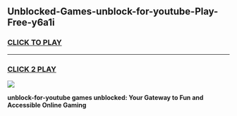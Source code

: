 
## Unblocked-Games-unblock-for-youtube-Play-Free-y6a1i
<h3>
<a href="https://premium76.site?title=unblock-for-youtube&ref=23A">CLICK TO PLAY</a></h3>
<hr>

<h3>
<a href="https://premium76.site?title=unblock-for-youtube&ref=23A">CLICK 2 PLAY</a>
  
</h3>

<a href="https://premium76.site?title=unblock-for-youtube&ref=23A"><img src="https://clearcache.store/games.png"></a>


**unblock-for-youtube games unblocked: Your Gateway to Fun and Accessible Online Gaming**
